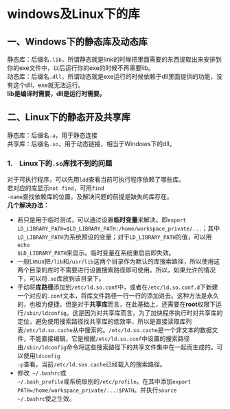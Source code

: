 # <b>windows及Linux下的库</font></b>
## <b>一、Windows下的静态库及动态库</font></b>
静态库：后缀名<code>.lib</code>，所谓静态就是link的时候把里面需要的东西提取出来安排到你的exe文件中，以后运行你的exe的时候不再需要lib。<br>
动态库：后缀名<code>.dll</code>，所谓动态就是exe运行的时候依赖于dll里面提供的功能，没有这个dll，exe就无法运行。<br>
<b>lib是编译时需要，dll是运行时需要。</b>

## <b>二、Linux下的静态开及共享库</b></font><br>
静态库：后缀名<code>.a</code>，用于静态连接<br>
共享库：后缀名<code>.so</code>，用于动态链接，相当于Windows下的dll。

### <b>1.　Linux下的<code>.so</code>库找不到的问题</b>
对于可执行程序，可以先用<code>ldd</code>查看当前可执行程序依赖了哪些库。<br>
若对应的库显示<code>not find</code>，可用<code>find -name</code>查找依赖库的位置。及解决问题的前提是缺失的库存在。<br>
<b>几个解决办法：</b>
- 若只是用于临时测试，可以通过设置<b>临时变量</b>来解决。即<code>export LD_LIBRARY_PATH=$LD_LIBRARY_PATH:/home/workspace_private/...</code>；其中<code>LD_LIBRARY_PATH</code>为系统预设的变量；对于<code>LD_LIBRARY_PATH</code>的值，可以用<code>echo $LD_LIBRARY_PATH</code>来显示。临时变量在系统重启后即失效。
- 一般Linux把<code>/lib</code>和<code>/usr/lib</code>这两个目录作为默认的库搜索路径，所以使用这两个目录的库时不需要进行设置搜索路径即可使用。所以，如果允许的情况下，可以将<code>.so</code>库放到该目录下。
- 手动将<b>库路径</b>添加到<code>/etc/ld.so.conf</code>中，或者在<code>/etc/ld.so.conf.d</code>下新建一个对应的<code>.conf</code>文本，将库文件路径一行一行的添加进去。这种方法是永久的，也极为便捷。但是对于<b>共享库</b>而言，在此基础上，还需要在<b>root</b>权限下运行<code>/sbin/ldconfig</code>。这是因为对共享库而言，为了加快程序执行时对共享库的定位，避免使用搜索路径找共享库的低效率，所以是直接读取库列表<code>/etc/ld.so.cache</code>从中搜索的。<code>/etc/ld.so.cache</code>是一个非文本的数据文件，不能直接编辑，它是根据<code>/etc/ld.so.conf</code>中设置的搜索路径由<code>/sbin/ldconfig</code>命令将这些搜索路径下的共享文件集中在一起而生成的。可以使用<code>ldconfig -p</code>查看，当前<code>/etc/ld.sos.cache</code>已经载入的搜索路径。
- 修改<code> ~/.bashrc</code>或<code> ~/.bash_profile</code>或系统级别的<code>/etc/profile</code>。在其中添加<code>export PATH=/home/workspace_private/...:$PATH</code>。并执行<code>source ~/.bashrc</code>使之生效。

